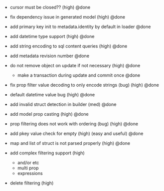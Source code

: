 - cursor must be closed?? (high) @done
- fix dependency issue in generated model (high) @done
- add primary key init to metadata.identity by default in loader @done
- add datetime type support (high) @done
- add string encoding to sql content queries (high) @done
- add metadata revision number @done
- do not remove object on update if not necessary (high) @done
    - make a transaction during update and commit once @done
- fix prop filter value decoding to only encode strings (bug) (high) @done
- default datetime value bug (high) @done
- add invalid struct detection in builder (med) @done
- add model prop casting (high) @done

- prop filtering does not work with ordering (bug) (high) @done

- add pkey value check for empty (high) (easy and useful) @done

- map and list of struct is not parsed properly (high) @done

- add complex filtering support (high)
    - and/or etc
    - multi prop
    - expressions

- delete filtering (high)
